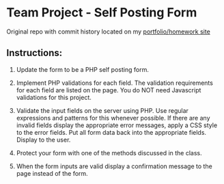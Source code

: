 # Team Project - Self Posting Form

Original repo with commit history located on my [portfolio/homework site](https://github.com/instagibby/sldavis/tree/master/src/wdv341/groupProject/studentInfoForm)

## Instructions:

1) Update the form to be a PHP self posting form.

2) Implement PHP validations for each field.  The validation requirements for each field are listed on the page.  You do NOT need Javascript validations for this project.

3) Validate the input fields on the server using PHP. Use regular expressions and patterns for this whenever possible.  If there are any invalid fields display the appropriate error messages, apply a CSS style to the error fields. Put all form data back into the appropriate fields. Display to the user. 

4) Protect your form with one of the methods discussed in the class. 

5) When the form inputs are valid display a confirmation message to the page instead of the form. 
